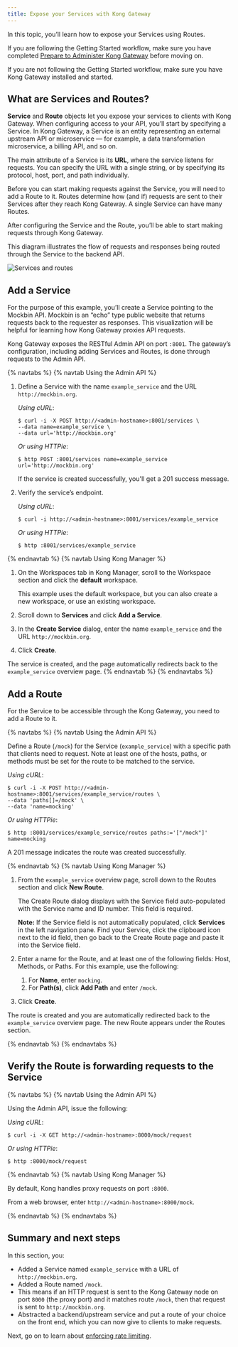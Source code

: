 ```yaml
---
title: Expose your Services with Kong Gateway
---
```


In this topic, you’ll learn how to expose your Services using Routes.

If you are following the Getting Started workflow, make sure you have completed [Prepare to Administer Kong Gateway](/getting-started-guide/{{page.kong_version}}/prepare) before moving on.

If you are not following the Getting Started workflow, make sure you have Kong Gateway installed and started.

## What are Services and Routes?

**Service** and **Route** objects let you expose your services to clients with Kong Gateway. When configuring access to your API, you’ll start by specifying a Service. In Kong Gateway, a Service is an entity representing an external upstream API or microservice &mdash; for example, a data transformation microservice, a billing API, and so on.

The main attribute of a Service is its **URL**, where the service listens for requests. You can specify the URL with a single string, or by specifying its protocol, host, port, and path individually.

Before you can start making requests against the Service, you will need to add a Route to it. Routes determine how (and if) requests are sent to their Services after they reach Kong Gateway. A single Service can have many Routes.

After configuring the Service and the Route, you’ll be able to start making requests through Kong Gateway.

This diagram illustrates the flow of requests and responses being routed through the Service to the backend API.

![Services and routes](/assets/images/docs/getting-started-guide/route-and-service.png)

## Add a Service

For the purpose of this example, you’ll create a Service pointing to the Mockbin API. Mockbin is an “echo” type public website that returns requests back to the requester as responses. This visualization will be helpful for learning how Kong Gateway proxies API requests.

Kong Gateway exposes the RESTful Admin API on port `:8001`. The gateway’s configuration, including adding Services and Routes, is done through requests to the Admin API.

{% navtabs %}
{% navtab Using the Admin API %}

1. Define a Service with the name `example_service` and the URL `http://mockbin.org`.

    *Using cURL*:
    ```
    $ curl -i -X POST http://<admin-hostname>:8001/services \
    --data name=example_service \
    --data url='http://mockbin.org'
    ```
    *Or using HTTPie*:
    ```
    $ http POST :8001/services name=example_service url='http://mockbin.org'
    ```
    If the service is created successfully, you'll get a 201 success message.

2. Verify the service’s endpoint.

    *Using cURL*:
    ```
    $ curl -i http://<admin-hostname>:8001/services/example_service
    ```
    *Or using HTTPie*:
    ```
    $ http :8001/services/example_service
    ```

{% endnavtab %}
{% navtab Using Kong Manager %}

1. On the Workspaces tab in Kong Manager, scroll to the Workspace section and click the **default** workspace.

    This example uses the default workspace, but you can also create a new workspace, or use an existing workspace.

2. Scroll down to **Services** and click **Add a Service**.

3. In the **Create Service** dialog, enter the name `example_service` and the URL `http://mockbin.org`.

4. Click **Create**.

The service is created, and the page automatically redirects back to the `example_service` overview page.
{% endnavtab %}
{% endnavtabs %}

## Add a Route

For the Service to be accessible through the Kong Gateway, you need to add a Route to it.

{% navtabs %}
{% navtab Using the Admin API %}

Define a Route (`/mock`) for the Service (`example_service`) with a specific path that clients need to request. Note at least one of the hosts, paths, or methods must be set for the route to be matched to the service.

*Using cURL*:
  ```
  $ curl -i -X POST http://<admin-hostname>:8001/services/example_service/routes \
  --data 'paths[]=/mock' \
  --data 'name=mocking'
  ```

*Or using HTTPie*:
  ```
  $ http :8001/services/example_service/routes paths:='["/mock"]' name=mocking
  ```

A 201 message indicates the route was created successfully.

{% endnavtab %}
{% navtab Using Kong Manager %}
1. From the `example_service` overview page, scroll down to the Routes section and click **New Route**.  

    The Create Route dialog displays with the Service field auto-populated with the Service name and ID number. This field is required.

    **Note:** If the Service field is not automatically populated, click **Services** in the left navigation pane. Find your Service, click the clipboard icon next to the id field, then go back to the Create Route page and paste it into the Service field.

2. Enter a name for the Route, and at least one of the following fields: Host, Methods, or Paths. For this example, use the following:
      1. For **Name**, enter `mocking`.
      2. For **Path(s)**, click **Add Path** and enter `/mock`.

3. Click **Create**.

The route is created and you are automatically redirected back to the `example_service` overview page. The new Route appears under the Routes section.

{% endnavtab %}
{% endnavtabs %}

## Verify the Route is forwarding requests to the Service

{% navtabs %}
{% navtab Using the Admin API %}

Using the Admin API, issue the following:

*Using cURL*:
```
$ curl -i -X GET http://<admin-hostname>:8000/mock/request
```

*Or using HTTPie*:
```
$ http :8000/mock/request
```

{% endnavtab %}
{% navtab Using Kong Manager %}

By default, Kong handles proxy requests on port `:8000`.

From a web browser, enter `http://<admin-hostname>:8000/mock`.

{% endnavtab %}
{% endnavtabs %}


## Summary and next steps
In this section, you:
* Added a Service named `example_service` with a URL of `http://mockbin.org`.
* Added a Route named `/mock`.
* This means if an HTTP request is sent to the Kong Gateway node on port `8000` (the proxy port) and it matches route `/mock`, then that request is sent to `http://mockbin.org`.
* Abstracted a backend/upstream service and put a route of your choice on the front end, which you can now give to clients to make requests.

Next, go on to learn about [enforcing rate limiting](/getting-started-guide/{{page.kong_version}}/protect-services).
